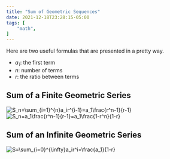 ```yaml
---
title: "Sum of Geometric Sequences"
date: 2021-12-18T23:28:15-05:00
tags: [
    "math",
]
---
```


Here are two useful formulas that are presented in a pretty way.

- _a<sub>1</sub>_: the first term
- _n_: number of terms
- _r_: the ratio between terms

## Sum of a Finite Geometric Series

<img class=equation-tall src="https://latex.codecogs.com/svg.image?S_n=\sum_{i=1}^{n}a_ir^{i-1}=a_1\frac{r^n-1}{r-1}" alt="S_n=\sum_{i=1}^{n}a_ir^{i-1}=a_1\frac{r^n-1}{r-1}">

<img class=equation-tall src="https://latex.codecogs.com/svg.image?S_n=a_1\frac{r^n-1}{r-1}=a_1\frac{1-r^n}{1-r}" alt="S_n=a_1\frac{r^n-1}{r-1}=a_1\frac{1-r^n}{1-r}">

## Sum of an Infinite Geometric Series

<img class=equation-tall src="https://latex.codecogs.com/svg.image?S=\sum_{i=0}^{\infty}a_ir^i=\frac{a_1}{1-r}" alt="S=\sum_{i=0}^{\infty}a_ir^i=\frac{a_1}{1-r}">
